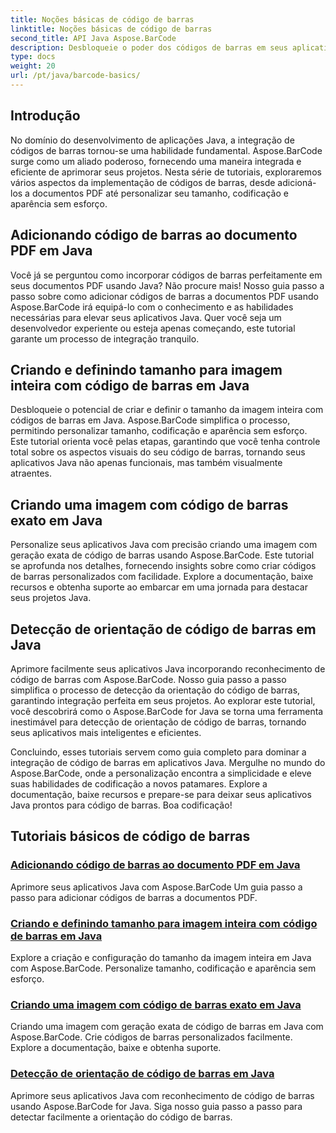 ```yaml
---
title: Noções básicas de código de barras
linktitle: Noções básicas de código de barras
second_title: API Java Aspose.BarCode
description: Desbloqueie o poder dos códigos de barras em seus aplicativos Java! Mergulhe nos tutoriais do Aspose.BarCode para integração, personalização e reconhecimento perfeitos.
type: docs
weight: 20
url: /pt/java/barcode-basics/
---
```


## Introdução

No domínio do desenvolvimento de aplicações Java, a integração de códigos de barras tornou-se uma habilidade fundamental. Aspose.BarCode surge como um aliado poderoso, fornecendo uma maneira integrada e eficiente de aprimorar seus projetos. Nesta série de tutoriais, exploraremos vários aspectos da implementação de códigos de barras, desde adicioná-los a documentos PDF até personalizar seu tamanho, codificação e aparência sem esforço.

## Adicionando código de barras ao documento PDF em Java

Você já se perguntou como incorporar códigos de barras perfeitamente em seus documentos PDF usando Java? Não procure mais! Nosso guia passo a passo sobre como adicionar códigos de barras a documentos PDF usando Aspose.BarCode irá equipá-lo com o conhecimento e as habilidades necessárias para elevar seus aplicativos Java. Quer você seja um desenvolvedor experiente ou esteja apenas começando, este tutorial garante um processo de integração tranquilo.

## Criando e definindo tamanho para imagem inteira com código de barras em Java

Desbloqueie o potencial de criar e definir o tamanho da imagem inteira com códigos de barras em Java. Aspose.BarCode simplifica o processo, permitindo personalizar tamanho, codificação e aparência sem esforço. Este tutorial orienta você pelas etapas, garantindo que você tenha controle total sobre os aspectos visuais do seu código de barras, tornando seus aplicativos Java não apenas funcionais, mas também visualmente atraentes.

## Criando uma imagem com código de barras exato em Java

Personalize seus aplicativos Java com precisão criando uma imagem com geração exata de código de barras usando Aspose.BarCode. Este tutorial se aprofunda nos detalhes, fornecendo insights sobre como criar códigos de barras personalizados com facilidade. Explore a documentação, baixe recursos e obtenha suporte ao embarcar em uma jornada para destacar seus projetos Java.

## Detecção de orientação de código de barras em Java

Aprimore facilmente seus aplicativos Java incorporando reconhecimento de código de barras com Aspose.BarCode. Nosso guia passo a passo simplifica o processo de detecção da orientação do código de barras, garantindo integração perfeita em seus projetos. Ao explorar este tutorial, você descobrirá como o Aspose.BarCode for Java se torna uma ferramenta inestimável para detecção de orientação de código de barras, tornando seus aplicativos mais inteligentes e eficientes.

Concluindo, esses tutoriais servem como guia completo para dominar a integração de código de barras em aplicativos Java. Mergulhe no mundo do Aspose.BarCode, onde a personalização encontra a simplicidade e eleve suas habilidades de codificação a novos patamares. Explore a documentação, baixe recursos e prepare-se para deixar seus aplicativos Java prontos para código de barras. Boa codificação!
## Tutoriais básicos de código de barras
### [Adicionando código de barras ao documento PDF em Java](./adding-barcode-to-pdf-document/)
Aprimore seus aplicativos Java com Aspose.BarCode Um guia passo a passo para adicionar códigos de barras a documentos PDF.
### [Criando e definindo tamanho para imagem inteira com código de barras em Java](./creating-setting-size-whole-picture-barcode/)
Explore a criação e configuração do tamanho da imagem inteira em Java com Aspose.BarCode. Personalize tamanho, codificação e aparência sem esforço.
### [Criando uma imagem com código de barras exato em Java](./creating-image-exact-barcode/)
Criando uma imagem com geração exata de código de barras em Java com Aspose.BarCode. Crie códigos de barras personalizados facilmente. Explore a documentação, baixe e obtenha suporte.
### [Detecção de orientação de código de barras em Java](./detecting-barcode-orientation/)
Aprimore seus aplicativos Java com reconhecimento de código de barras usando Aspose.BarCode for Java. Siga nosso guia passo a passo para detectar facilmente a orientação do código de barras.